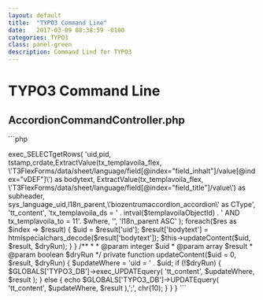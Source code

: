 ```yaml
---
layout: default
title:  "TYPO3 Command Line"
date:   2017-03-09 08:38:59 -0100
categories: TYPO3
class: panel-green
description: Command Lind for TYPO3
---
```


# TYPO3 Command Line

## AccordionCommandController.php


´´´php

<?php
namespace Cabag\BiozentrumAccordion\Command;
use \TYPO3\CMS\Core\Utility\GeneralUtility;

/**
 * class AccordionCommandController
 *
 */
class AccordionCommandController extends \TYPO3\CMS\Extbase\Mvc\Controller\CommandController
{
	/**
	 * php typo3/cli_dispatch.phpsh extbase biozentrum_accordion:accordion:accordion --dry-run=1
	 * Migrate default content Templavoilà objects to default textpic elements
	 *
	 * @param integer $templavoilaObjectId
	 * @param boolean $dryRun Dry run
	 * @return void
	 */
	public function accordionCommand($templavoilaObjectId = 10, $dryRun = true)
	{
		$where = ' ';
		//$where .= 'AND uid = 4587';
		
		$res = $GLOBALS['TYPO3_DB']->exec_SELECTgetRows(
			'uid,pid, tstamp,crdate,ExtractValue(tx_templavoila_flex, \'T3FlexForms/data/sheet/language/field[@index="field_inhalt"]/value[@index="vDEF"]\') as bodytext, ExtractValue(tx_templavoila_flex, \'T3FlexForms/data/sheet/language/field[@index="field_title"]/value\') as subheader, sys_language_uid,l18n_parent,\'biozentrumaccordion_accordion\' as CType', 
			'tt_content', 
			'tx_templavoila_ds = ' . intval($templavoilaObjectId) . ' AND tx_templavoila_to = 11'. $where, 
			'', 
			'l18n_parent ASC'
		);
		
		
		
		foreach($res as $index => $result) {
			$uid = $result['uid'];
			$result['bodytext'] = htmlspecialchars_decode($result['bodytext']);
			$this->updateContent($uid, $result, $dryRun);
		}
	}
	
	/**
	 * 
	 * @param integer $uid
	 * @param array $result
	 * @param boolean $dryRun
	 */
	private function updateContent($uid = 0, $result, $dryRun) {
		$updateWhere = 'uid = ' . $uid;

		if (!$dryRun) {
			$GLOBALS['TYPO3_DB']->exec_UPDATEquery(
				'tt_content', $updateWhere, $result
			);
		} else {
			echo $GLOBALS['TYPO3_DB']->UPDATEquery(
				'tt_content', $updateWhere, $result
			),';', chr(10);
		}
	}
}
´´´
